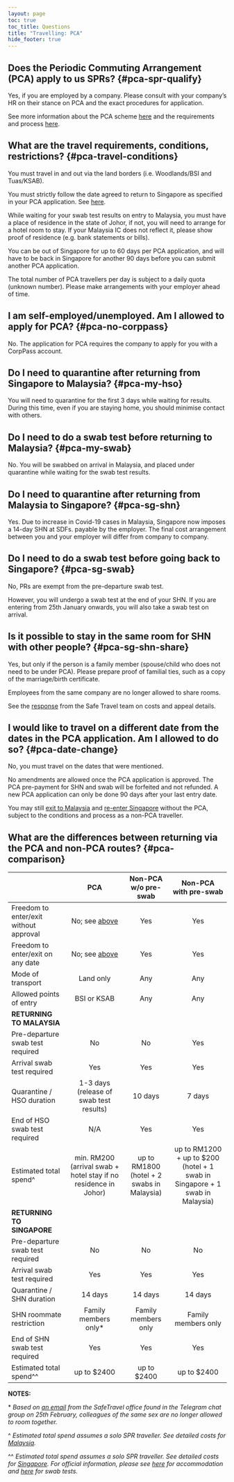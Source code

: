 ```yaml
---
layout: page
toc: true
toc_title: Questions
title: "Travelling: PCA"
hide_footer: true
---
```


## Does the Periodic Commuting Arrangement (PCA) apply to us SPRs? {#pca-spr-qualify}

Yes, if you are employed by a company. Please consult with your company’s HR on their stance on PCA and the exact procedures for application.

See more information about the PCA scheme [here][SafeTravel] and the requirements and process [here][PCA Requirements and Process].

## What are the travel requirements, conditions, restrictions? {#pca-travel-conditions}

You must travel in and out via the land borders (i.e. Woodlands/BSI and Tuas/KSAB).

You must strictly follow the date agreed to return to Singapore as specified in your PCA application. See [here](#pca-date-change).

While waiting for your swab test results on entry to Malaysia, you must have a place of residence in the state of Johor, if not, you will need to arrange for a hotel room to stay. If your Malaysia IC does not reflect it, please show proof of residence (e.g. bank statements or bills).

You can be out of Singapore for up to 60 days per PCA application, and will have to be back in Singapore for another 90 days before you can submit another PCA application.

The total number of PCA travellers per day is subject to a daily quota (unknown number). Please make arrangements with your employer ahead of time.


## I am self-employed/unemployed. Am I allowed to apply for PCA? {#pca-no-corppass}

No. The application for PCA requires the company to apply for you with a CorpPass account.


## Do I need to quarantine after returning from Singapore to Malaysia? {#pca-my-hso}

You will need to quarantine for the first 3 days while waiting for results. During this time, even if you are staying home, you should minimise contact with others.

## Do I need to do a swab test before returning to Malaysia? {#pca-my-swab}

No. You will be swabbed on arrival in Malaysia, and placed under quarantine while waiting for the swab test results.

## Do I need to quarantine after returning from Malaysia to Singapore? {#pca-sg-shn}

Yes. Due to increase in Covid-19 cases in Malaysia, Singapore now imposes a 14-day SHN at SDFs. payable by the employer. The final cost arrangement between you and your employer will differ from company to company.

## Do I need to do a swab test before going back to Singapore? {#pca-sg-swab}

No, PRs are exempt from the pre-departure swab test.

However, you will undergo a swab test at the end of your SHN. If you are entering from 25th January onwards, you will also take a swab test on arrival.

## Is it possible to stay in the same room for SHN with other people? {#pca-sg-shn-share}

Yes, but only if the person is a family member (spouse/child who does not need to be under PCA). Please prepare proof of familial ties, such as a copy of the marriage/birth certificate.

Employees from the same company are no longer allowed to share rooms.

See the [response][ICA SafeTravel Response] from the Safe Travel team on costs and appeal details.

## I would like to travel on a different date from the dates in the PCA application. Am I allowed to do so? {#pca-date-change}

No, you must travel on the dates that were mentioned. 

No amendments are allowed once the PCA application is approved. The PCA pre-payment for SHN and swab will be forfeited and not refunded. A new PCA application can only be done 90 days after your last entry date.

You may still [exit to Malaysia](/non-pca-sg-to-my) and [re-enter Singapore](/non-pca-my-to-sg) without the PCA, subject to the conditions and process as a non-PCA traveller.

## What are the differences between returning via the PCA and non-PCA routes? {#pca-comparison}

|  | PCA | Non-PCA<br>w/o pre-swab | Non-PCA<br>with pre-swab |
|--|:-----:|:---------:|:------:|
|Freedom to enter/exit without approval|No; see [above](#pca-travel-conditions)|Yes|Yes|
|Freedom to enter/exit on any date|No; see [above](#pca-date-change)|Yes|Yes|
|Mode of transport|Land only|Any|Any|
|Allowed points of entry|BSI or KSAB|Any|Any|
|**RETURNING TO MALAYSIA**| | |
|Pre-departure swab test required|No|No|Yes|
|Arrival swab test required|Yes|Yes|Yes|
|Quarantine / HSO duration|1-3 days<br/>(release of swab test results)| 10 days | 7 days|
|End of HSO swab test required|N/A|Yes|Yes
|Estimated total spend^|min. RM200<br/>(arrival swab + hotel stay if no residence in Johor)|up to RM1800<br/>(hotel + 2 swabs in Malaysia)|up to RM1200 + up to $200<br/>(hotel + 1 swab in Singapore + 1 swab in Malaysia)|
|**RETURNING TO SINGAPORE**| | |
|Pre-departure swab test required|No|No|No|
|Arrival swab test required|Yes|Yes|Yes|
|Quarantine / SHN duration |14 days|14 days|14 days|
|SHN roommate restriction|Family members only\*|Family members only|Family members only|
|End of SHN swab test required|Yes|Yes|Yes|
|Estimated total spend^^|up to $2400|up to $2400|up to $2400|


**NOTES:**

\* _Based on [an email][ICA SafeTravel Response] from the SafeTravel office found in the Telegram chat group on 25th February, colleagues of the same sex are no longer allowed to room together._

^ _Estimated total spend assumes a solo SPR traveller. See detailed costs for [Malaysia][Non-PCA Quarantine]._

^^ _Estimated total spend assumes a solo SPR traveller. See detailed costs for [Singapore][SG SHN Cost]. For official information, please see [here][SG SDF Cost] for accommodation and [here][SG Swab Cost] for swab tests._

[SafeTravel]: https://safetravel.ica.gov.sg/pca/overview
[PCA Requirements and Process]: https://safetravel.ica.gov.sg/pca/requirements-and-process
[Non-PCA Quarantine]: /non-pca-sg-to-my#my-hso-cost
[SG SHN Cost]: /non-pca-my-to-sg#shn-cost
[SG SDF Cost]: https://safetravel.ica.gov.sg/health/shn/sdf
[SG Swab Cost]: https://safetravel.ica.gov.sg/health/covid19-tests/pcrtest#pcr-test-in-singapore
[ICA SafeTravel Response]: /assets/safetravel-ica-response-2021-02-25.jpg
